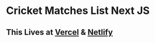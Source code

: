 # Cricket Matches List Next JS 

## This Lives at [Vercel](https://pokedex-theta-six.vercel.app/) & [Netlify](https://cric-list-next-js.netlify.app/)
